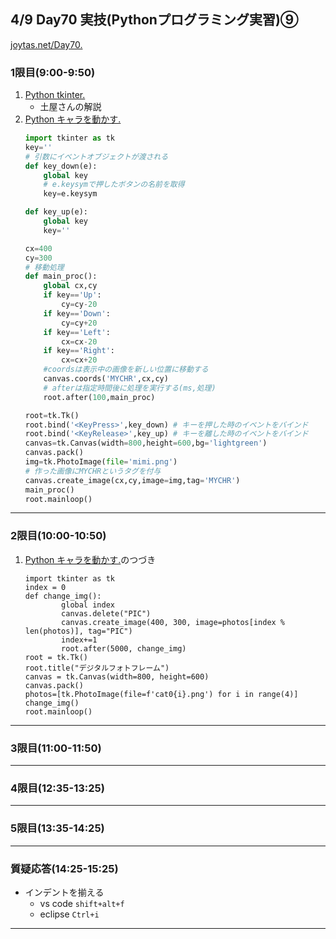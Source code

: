 ## 4/9 Day70 実技(Pythonプログラミング実習)⑨
[joytas.net/Day70.]()
### 1限目(9:00-9:50)
1. [Python tkinter.](https://joytas.net/programming/python/tkinter)
	- 土屋さんの解説
1. [Python キャラを動かす.](https://joytas.net/programming/python/realtime)
	~~~python
	import tkinter as tk
	key=''
	# 引数にイベントオブジェクトが渡される
	def key_down(e):
		global key
		# e.keysymで押したボタンの名前を取得
		key=e.keysym

	def key_up(e):
		global key
		key=''

	cx=400
	cy=300
	# 移動処理
	def main_proc():
		global cx,cy
		if key=='Up':
			cy=cy-20
		if key=='Down':
			cy=cy+20
		if key=='Left':
			cx=cx-20
		if key=='Right':
			cx=cx+20
		#coordsは表示中の画像を新しい位置に移動する
		canvas.coords('MYCHR',cx,cy) 
		# afterは指定時間後に処理を実行する(ms,処理)
		root.after(100,main_proc)

	root=tk.Tk()
	root.bind('<KeyPress>',key_down) # キーを押した時のイベントをバインド
	root.bind('<KeyRelease>',key_up) # キーを離した時のイベントをバインド
	canvas=tk.Canvas(width=800,height=600,bg='lightgreen')
	canvas.pack()
	img=tk.PhotoImage(file='mimi.png')
	# 作った画像にMYCHRというタグを付与
	canvas.create_image(cx,cy,image=img,tag='MYCHR')
	main_proc()
	root.mainloop()
	~~~
---
### 2限目(10:00-10:50)
1. [Python キャラを動かす.](https://joytas.net/programming/python/realtime)のつづき
	~~~
	import tkinter as tk
	index = 0
	def change_img():
			global index
			canvas.delete("PIC")
			canvas.create_image(400, 300, image=photos[index % len(photos)], tag="PIC")
			index+=1
			root.after(5000, change_img)
	root = tk.Tk()
	root.title("デジタルフォトフレーム")
	canvas = tk.Canvas(width=800, height=600)
	canvas.pack()
	photos=[tk.PhotoImage(file=f'cat0{i}.png') for i in range(4)]
	change_img()
	root.mainloop()
	~~~
---
### 3限目(11:00-11:50)
---
### 4限目(12:35-13:25)
---
### 5限目(13:35-14:25)
---
### 質疑応答(14:25-15:25)
- インデントを揃える
	- vs code `shift+alt+f`
	- eclipse `Ctrl+i`
----
